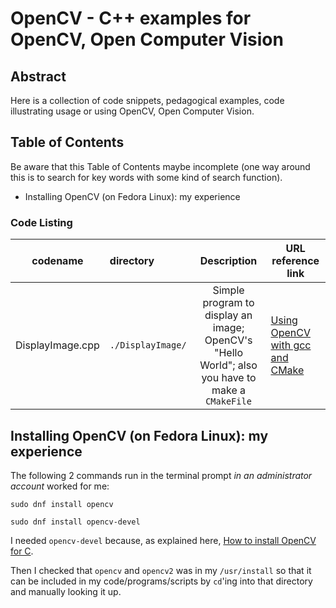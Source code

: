 # OpenCV - C++ examples for OpenCV, Open Computer Vision

## Abstract

Here is a collection of code snippets, pedagogical examples, code illustrating usage or using OpenCV, Open Computer Vision.

## Table of Contents  
Be aware that this Table of Contents maybe incomplete (one way around this is to search for key words with some kind of search function).  

- Installing OpenCV (on Fedora Linux): my experience

### Code Listing

| codename         | directory         | Description            | URL reference link     |
| ---------------- | :---------------- | :--------------------: | ---------------------- |
| DisplayImage.cpp | `./DisplayImage/` | Simple program to display an image; OpenCV's "Hello World"; also you have to make a `CMakeFile` | [Using OpenCV with gcc and CMake](http://docs.opencv.org/3.1.0/db/df5/tutorial_linux_gcc_cmake.html)  | 


## Installing OpenCV (on Fedora Linux): my experience

The following 2 commands run in the terminal prompt *in an administrator account* worked for me:

```
sudo dnf install opencv  

sudo dnf install opencv-devel  
```

I needed `opencv-devel` because, as explained here, [How to install OpenCV for C](https://ask.fedoraproject.org/en/question/89972/how-to-install-opencv-for-c/).

Then I checked that `opencv` and `opencv2` was in my `/usr/install` so that it can be included in my code/programs/scripts by `cd`'ing into that directory and manually looking it up.  